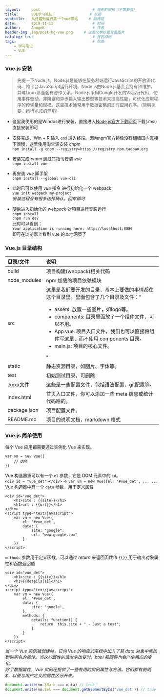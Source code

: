 ```yaml
---
layout:     post                        # 使用的布局（不需要改）
title:      VUE学习笔记                 # 标题
subtitle:   从搭建到运行第一个vue网站     # 副标题
date:       2019-11-11                  # 时间
author:     AhogeK                      # 作者
header-img: img/post-bg-vue.png     # 这篇文章标题背景图片
catalog: true                           # 是否归档
tags:                                   # 标签
    - 学习笔记
    - VUE
---
```

### Vue.js 安装
> 先提一下Node.js，Node.js是能够在服务器端运行JavaScript的开放源代码、跨平台JavaScript运行环境。Node.js由Node.js基金会持有和维护，并与Linux基金会有合作关系。Node.js采用Google开发的V8运行代码，使用事件驱动、非阻塞和异步输入输出模型等技术来提高性能，可优化应用程序的传输量和规模。这些技术通常用于数据密集的即时应用程序。(简明扼要：运行VUE的环境)

* 这里我使用的是Windos进行安装，直接进入[Node.js官方下载网页](https://nodejs.org/en/download/)下载(.msi)直接安装即可

* 安装完成，Win + R 输入 ``cmd`` 进入终端。因为npm官方镜像没有翻墙国内直接下很慢，这里使用淘宝源安装 *cnpm*<br>
``npm install -g cnpm --registry=https://registry.npm.taobao.org``

* 安装完成 *cnpm* 通过其指令安装 *vue*<br>
``cnpm install vue``

* 再安装 *vue* 脚手架<br>
``cnpm install --global vue-cli``

* 此时已可以使用 *vue* 指令 进行初始化一个 webpack<br>
``vue init webpack my-project``<br>
*安装过程会有很多选择确认，回车即可*

* 随后进入初始化的 *webpack* 对项目进行安装运行<br>
``cnpm install``<br>
``cnpm run dev``<br>
此时可以看到：<br>
``Your application is running here: http://localhost:8080``<br>
即可在浏览器上看到 vue 的本地网页了 

### Vue.js 目录结构

目录/文件 | 说明
:-------- | :---------
build | 项目构建(webpack)相关代码
node_modules | npm 加载的项目依赖模块
src | 这里是我们要开发的目录，基本上要做的事情都在这个目录里。里面包含了几个目录及文件："<ul><li>assets: 放置一些图片，如logo等。</li><li>components: 目录里面放了一个组件文件，可以不用。</li><li>App.vue: 项目入口文件，我们也可以直接将组件写这里，而不使用 components 目录。</li><li>main.js: 项目的核心文件。</li></ul>"
static | 静态资源目录，如图片、字体等。
test | 初始测试目录，可删除
.xxxx文件 | 这些是一些配置文件，包括语法配置，git配置等。
index.html | 首页入口文件，你可以添加一些 meta 信息或统计代码啥的。
package.json | 项目配置文件。
README.md | 项目的说明文档，markdown 格式

### Vue.js 简单使用
每个 Vue 应用都需要通过实例化 Vue 来实现。


    var vm = new Vue({
        // 选项
    })


Vue 构造器重可以有一个 ``el`` 参数，它是 DOM 元素中的 ``id``。<br>
``<div id = "vue_det"></div>`` → ``var vm = new Vue({el: '#vue_det', ... ...``<br>
Vue 构造器中有一个 ``data`` 参数，用于定义属性

    <div id="vue_det">
        <h1>site : {{site}}</h1>
        <h1>url : {{url}}</h1>
    </div>
    <script type="text/javascript">
        var vm = new Vue({
            el: '#vue_det',
            data: {
                site: "google",
                url: "www.google.com"
            }
        })
    </script>

``methods`` 参数用于定义函数，可以通过 *return* 来返回函数值
``{{}}`` 用于输出对象属性和函数返回值


    <div id="vue_det">
        <h1>site : {{site}}</h1>
        <h1>{{details()}}</h1>
    </div>
    <script type="text/javascript">
        var vm = new Vue({
            el: '#vue_det',
            data: {
                site: "google",
            },
            methods: {
                details: function() {
                    return  this.site + " - Just a test";
                }
            }
        })
    </script>


*当一个 Vue 实例被创建时，它向 Vue 的响应式系统中加入了其 data 对象中能找到的所有的属性。当这些属性的值发生改变时，html 视图将也会产生相应的变化。*<br>
*除了数据属性，Vue 实例还提供了一些有用的实例属性与方法。它们都有前缀 $，以便与用户定义的属性区分开来。*

```js
document.write(vm.$data === data) // true
document.write(vm.$el === document.getElementById('vue_det')) // true
```
